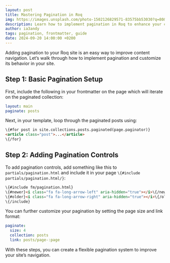 ```yaml
---
layout: post
title: Mastering Pagination in Roq
img: https://images.unsplash.com/photo-1502126829571-83575bb53030?q=80&w=3474&auto=format&fit=crop&ixlib=rb-4.0.3&ixid=M3wxMjA3fDB8MHxwaG90by1wYWdlfHx8fGVufDB8fHx8fA%3D%3D
description: Learn how to implement pagination in Roq to enhance your content navigation. This article walks through the process of adding pagination, configuring page size, and customizing links.
author: ia3andy
tags: pagination, frontmatter, guide
date: 2024-09-20 14:00:00 +0200
---
```


Adding pagination to your Roq site is an easy way to improve content navigation. Let’s walk through how to implement pagination and customize its behavior in your site.

## Step 1: Basic Pagination Setup

First, include the following in your frontmatter on the page which will iterate on the paginated collection:

```yaml
layout: main
paginate: posts
```

Next, in your template, loop through the paginated posts using:

```html
\{#for post in site.collections.posts.paginated(page.paginator)}
<article class="post">...</article>
\{/for}
```

## Step 2: Adding Pagination Controls

To add pagination controls, add something like this to `partials/pagination.html` and include it in your page `\{#include partials/pagination.html/}`:

```html
\{#include fm/pagination.html}
\{#newer}<i class="fa fa-long-arrow-left" aria-hidden="true"></i>\{/newer}
\{#older}<i class="fa fa-long-arrow-right" aria-hidden="true"></i>\{/older}
\{/include}
```

You can further customize your pagination by setting the page size and link format:

```yaml
paginate:
  size: 4
  collection: posts
  link: posts/page-:page
```

With these steps, you can create a flexible pagination system to improve your site’s navigation.
